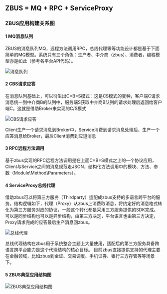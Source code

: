## ZBUS = MQ + RPC + ServiceProxy

### ZBUS应用构建关系图


#### 1 MQ消息队列

ZBUS的消息队列MQ，远程方法调用RPC，总线代理等等功能设计都是基于下面简单的MQ模型。系统只有三个角色：生产者、中介商（zbus）、消费者，编程模型亦是如此（参考各平台API代码）。

![消息队列](http://git.oschina.net/uploads/images/2015/0701/134430_6d0fbe22_7458.png "MQ消息队列") 

#### 2 CBS请求应答

在消息队列基础上，可以衍生出C=B=S模式：这是CS模式的变种，客户端C请求消息统一到中介商B的队列中，服务端S获取中介商B队列的请求处理后返回给客户端C。这就是借助Broker来实现的C/S模式

![CBS请求应答](http://git.oschina.net/uploads/images/2015/0701/135128_bc247c16_7458.png "CBS请求应答")

Client生产一个请求消息到Broker中，Service消费到请求消息处理后，生产一个应答消息给Broker，最后Client消费到应道消息

#### 3 RPC远程方法调用

基于zbus实现的RPC远程方法调用是在上面C=B=S模式之上的一个协议应用，Client与Service之间的消息规范走JSON，结构化方法调用中的模块、方法、参数（Module\Method\Parameters）。


#### 4 ServiceProxy总线代理

借助zbus可以将第三方服务（Thirdparty）适配成zbus支持的多语言跨平台的服务。结构逻辑如下，代理（Proxy）从zbus上消费取消息，将约定好的消息格式转化为第三方服务对应的协议，一般这个转化都是采用三方服务提供的SDK完成。可以是同步结构也可以是异步结构，由第三方决定，平台语言也由第三方决定，Proxy请求完成的应答最后生产消息回zbus。

![总线代理](http://git.oschina.net/uploads/images/2015/0701/135310_65aff197_7458.png "总线代理")

总线代理结构在zbus用于系统整合主题上大量使用，适配后的第三方服务具备跨语言跨平台能力是这个代理结构的核心目标。
目前zbus直接提供支持的代理主要在金融领域，比如zbus到金证、交易调度、手机证券、银行三方存管等等场景下。

#### 5 ZBUS典型应用结构图


![ZBUS典型应用结构图](http://git.oschina.net/uploads/images/2015/0701/135608_9e360343_7458.png "ZBUS典型应用结构图")

